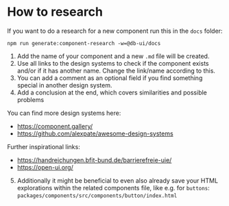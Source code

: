 <!--
SPDX-FileCopyrightText: 2025 DB Systel GmbH

SPDX-License-Identifier: Apache-2.0
-->

# How to research

If you want to do a research for a new component run this in the `docs` folder:

```shell
npm run generate:component-research -w=@db-ui/docs
```

1. Add the name of your component and a new `.md` file will be created.
2. Use all links to the design systems to check if the component exists and/or if it has another name. Change the link/name according to this.
3. You can add a comment as an optional field if you find something special in another design system.
4. Add a conclusion at the end, which covers similarities and possible problems

You can find more design systems here:

- <https://component.gallery/>
- <https://github.com/alexpate/awesome-design-systems>

Further inspirational links:

- <https://handreichungen.bfit-bund.de/barrierefreie-uie/>
- <https://open-ui.org/>

5. Additionally it might be beneficial to even also already save your HTML explorations within the related components file, like e.g. for `buttons`: `packages/components/src/components/button/index.html`
